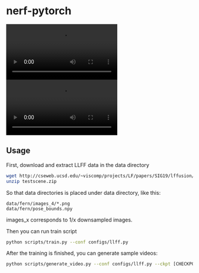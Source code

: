 # nerf-pytorch

![fern sample video](samples/fern.mp4)
![snacks sample video](samples/snacks.mp4)

## Usage

First, download and extract LLFF data in the data directory

```bash
wget http://cseweb.ucsd.edu/~viscomp/projects/LF/papers/SIG19/lffusion/testscene.zip
unzip testscene.zip
```

So that data directories is placed under data directory, like this:

```
data/fern/images_4/*.png
data/fern/pose_bounds.npy
```

images_x corresponds to 1/x downsampled images.

Then you can run train script

```bash
python scripts/train.py --conf configs/llff.py
```

After the training is finished, you can generate sample videos:

```bash
python scripts/generate_video.py --conf configs/llff.py --ckpt [CHECKPOIT PATH] out=samples.mp4
```